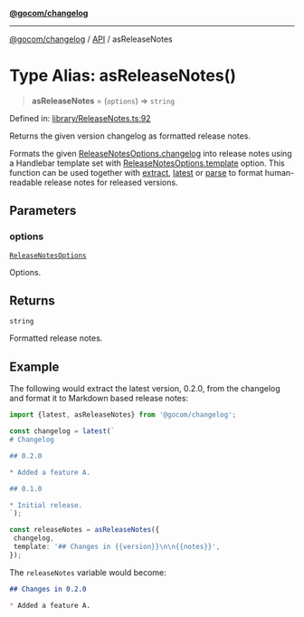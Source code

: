 [**@gocom/changelog**](../README.md)

***

[@gocom/changelog](../README.md) / [API](../Public/API.md) / asReleaseNotes

# Type Alias: asReleaseNotes()

> **asReleaseNotes** = (`options`) => `string`

Defined in: [library/ReleaseNotes.ts:92](https://github.com/gocom/changelog/blob/e24f91cb230cdc8fe362bb59b7308549663a8b77/src/library/ReleaseNotes.ts#L92)

Returns the given version changelog as formatted release notes.

Formats the given [ReleaseNotesOptions.changelog](../Options/API.ReleaseNotesOptions.md#changelog) into release notes using a Handlebar template set
with [ReleaseNotesOptions.template](../Options/API.ReleaseNotesOptions.md#template) option. This function can be used together with [extract](API.extract.md),
[latest](API.latest.md) or [parse](API.parse.md) to format human-readable release notes for released versions.

## Parameters

### options

[`ReleaseNotesOptions`](../Options/API.ReleaseNotesOptions.md)

Options.

## Returns

`string`

Formatted release notes.

## Example

The following would extract the latest version, 0.2.0, from the changelog and format it to Markdown
based release notes:
```ts
import {latest, asReleaseNotes} from '@gocom/changelog';

const changelog = latest(`
# Changelog

## 0.2.0

* Added a feature A.

## 0.1.0

* Initial release.
`);

const releaseNotes = asReleaseNotes({
 changelog,
 template: '## Changes in {{version}}\n\n{{notes}}',
});
```
The `releaseNotes` variable would become:
```Markdown
## Changes in 0.2.0

* Added a feature A.
```
